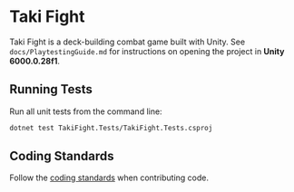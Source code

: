 # Taki Fight

Taki Fight is a deck-building combat game built with Unity. See `docs/PlaytestingGuide.md` for instructions on opening the project in **Unity 6000.0.28f1**.

## Running Tests

Run all unit tests from the command line:

```bash
dotnet test TakiFight.Tests/TakiFight.Tests.csproj
```

## Coding Standards

Follow the [coding standards](docs/CodingStandards.md) when contributing code.
